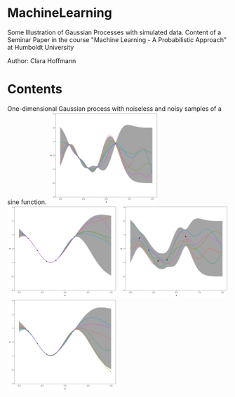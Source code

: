 # MachineLearning
Some Illustration of Gaussian Processes with simulated data.
Content of a Seminar Paper in the course "Machine Learning - A Probabilistic Approach" at Humboldt University

Author: Clara Hoffmann

# Contents

One-dimensional Gaussian process with noiseless and noisy samples of a sine function.
<img src="GP_1D/gpnoerror.jpg" width="250"> <img src="GP_1D/gpnoerror_opt.jpg" width="250">
<img src="GP_1D/gperror.jpg" width="250"><img src="GP_1D/gperror_opt.jpg" width="250">
